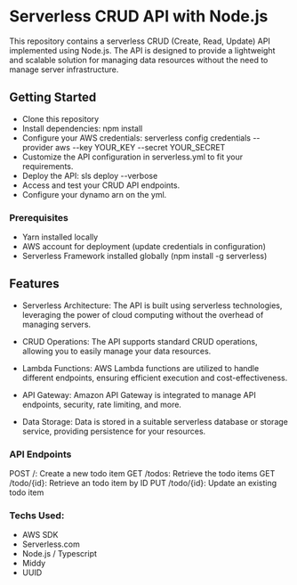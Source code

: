 # Serverless CRUD API with Node.js

This repository contains a serverless CRUD (Create, Read, Update) API implemented using Node.js. The API is designed to provide a lightweight and scalable solution for managing data resources without the need to manage server infrastructure.

## Getting Started
- Clone this repository
- Install dependencies: npm install
- Configure your AWS credentials: serverless config credentials --provider aws --key YOUR_KEY --secret YOUR_SECRET
- Customize the API configuration in serverless.yml to fit your requirements.
- Deploy the API: sls deploy --verbose
- Access and test your CRUD API endpoints.
- Configure your dynamo arn on the yml.

### Prerequisites
- Yarn installed locally
- AWS account for deployment (update credentials in configuration)
- Serverless Framework installed globally (npm install -g serverless)

## Features
- Serverless Architecture: The API is built using serverless technologies, leveraging the power of cloud computing without the overhead of managing servers.

- CRUD Operations: The API supports standard CRUD operations, allowing you to easily manage your data resources.

- Lambda Functions: AWS Lambda functions are utilized to handle different endpoints, ensuring efficient execution and cost-effectiveness.

- API Gateway: Amazon API Gateway is integrated to manage API endpoints, security, rate limiting, and more.

- Data Storage: Data is stored in a suitable serverless database or storage service, providing persistence for your resources.



### API Endpoints
POST /: Create a new todo item
GET /todos: Retrieve the todo items
GET /todo/{id}: Retrieve an todo item by ID
PUT /todo/{id}: Update an existing todo item

### Techs Used:
- AWS SDK
- Serverless.com
- Node.js / Typescript
- Middy
- UUID


